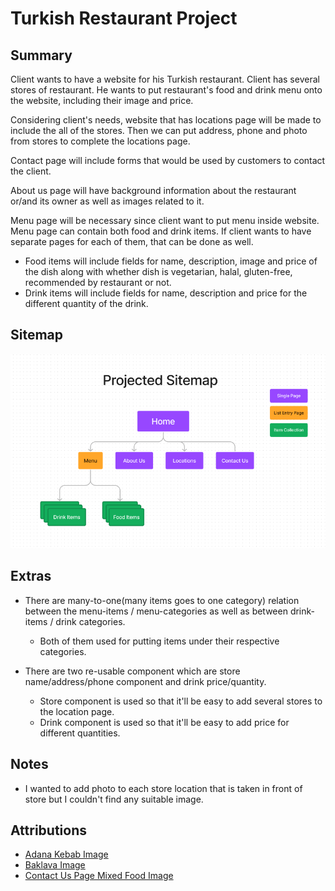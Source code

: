 # Turkish Restaurant Project

## Summary
Client wants to have a website for his Turkish restaurant. Client has several stores of restaurant. He wants to put restaurant's food and drink menu onto the website, including their image and price.

Considering client's needs, website that has locations page will be made to include the all of the stores. Then we can put address, phone and photo from stores to complete the locations page.

Contact page will include forms that would be used by customers to contact the client.

About us page will have background information about the restaurant or/and its owner as well as images related to it.

Menu page will be necessary since client want to put menu inside website. Menu page can contain both food and drink items. If client wants to have separate pages for each of them, that can be done as well. 
  - Food items will include fields for name, description, image and price of the dish along with whether dish is vegetarian, halal, gluten-free, recommended by restaurant or not.
  - Drink items will include fields for name, description and price for the different quantity of the drink.

## Sitemap
![Sitemap](readme/sitemap.png)

## Extras
- There are many-to-one(many items goes to one category) relation between the menu-items / menu-categories as well as between drink-items / drink categories.
    - Both of them used for putting items under their respective categories.

- There are two re-usable component which are store name/address/phone component and drink price/quantity. 
    - Store component is used so that it'll be easy to add several stores to the location page.
    - Drink component is used so that it'll be easy to add price for different quantities.

## Notes
- I wanted to add photo to each store location that is taken in front of store but I couldn't find any suitable image.

## Attributions
- [Adana Kebab Image](https://www.pexels.com/photo/gida-plaka-yemek-fotografciligi-kebap-6089827/)
- [Baklava Image](https://www.pexels.com/photo/gida-tatli-lezzetli-mutfak-7803118/)
- [Contact Us Page Mixed Food Image](https://www.pexels.com/photo/gida-plaka-masa-et-7426866/)